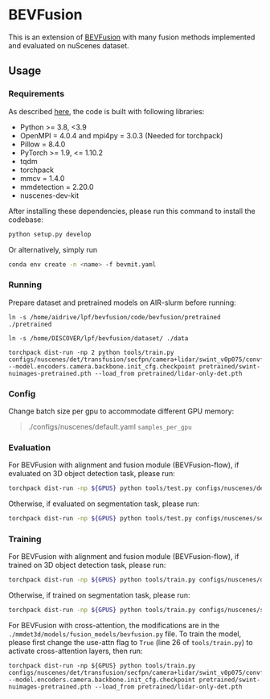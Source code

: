 # BEVFusion
This is an extension of [BEVFusion](https://arxiv.org/abs/2205.13542) with many fusion methods implemented and evaluated on nuScenes dataset.

## Usage
### Requirements
As described [here](https://github.com/mit-han-lab/bevfusion), the code is built with following libraries:
- Python >= 3.8, <3.9
- OpenMPI = 4.0.4 and mpi4py = 3.0.3 (Needed for torchpack)
- Pillow = 8.4.0
- PyTorch >= 1.9, <= 1.10.2
- tqdm
- torchpack
- mmcv = 1.4.0
- mmdetection = 2.20.0
- nuscenes-dev-kit

After installing these dependencies, please run this command to install the codebase:

```bash
python setup.py develop
```

Or alternatively, simply run 

```bash
conda env create -n <name> -f bevmit.yaml
```

### Running

Prepare dataset and pretrained models on AIR-slurm before running:

```shell
ln -s /home/aidrive/lpf/bevfusion/code/bevfusion/pretrained ./pretrained

ln -s /home/DISCOVER/lpf/bevfusion/dataset/ ./data

torchpack dist-run -np 2 python tools/train.py configs/nuscenes/det/transfusion/secfpn/camera+lidar/swint_v0p075/convfuser.yaml --model.encoders.camera.backbone.init_cfg.checkpoint pretrained/swint-nuimages-pretrained.pth --load_from pretrained/lidar-only-det.pth
```

### Config

Change batch size per gpu to accommodate different GPU memory: 

>  ./configs/nuscenes/default.yaml   `samples_per_gpu`

### Evaluation

For BEVFusion with alignment and fusion module (BEVFusion-flow), if evaluated on 3D object detection task, please run:

```bash
torchpack dist-run -np ${GPUS} python tools/test.py configs/nuscenes/det/fusion-det-flow.yaml ${CHECKPOINT} --eval bbox
```

Otherwise, if evaluated on segmentation task, please run:

```bash
torchpack dist-run -np ${GPUS} python tools/test.py configs/nuscenes/seg/fusion-bev256d2-lss-flow.yaml ${CHECKPOINT} --eval map 
```

### Training

For BEVFusion with alignment and fusion module (BEVFusion-flow), if trained on 3D object detection task, please run:

```bash
torchpack dist-run -np ${GPUS} python tools/train.py configs/nuscenes/det/fusion-det-flow.yaml
```

Otherwise, if trained on segmentation task, please run:

```bash
torchpack dist-run -np ${GPUS} python tools/train.py configs/nuscenes/seg/fusion-bev256d2-lss-flow.yaml
```

For BEVFusion with cross-attention, the modifications are in the `./mmdet3d/models/fusion_models/bevfusion.py` file. To train the model, please first change the use-attn flag to `True` (line 26 of `tools/train.py`) to activate cross-attention layers, then run:

```shell
torchpack dist-run -np ${GPUS} python tools/train.py configs/nuscenes/det/transfusion/secfpn/camera+lidar/swint_v0p075/convfuser.yaml --model.encoders.camera.backbone.init_cfg.checkpoint pretrained/swint-nuimages-pretrained.pth --load_from pretrained/lidar-only-det.pth
```

